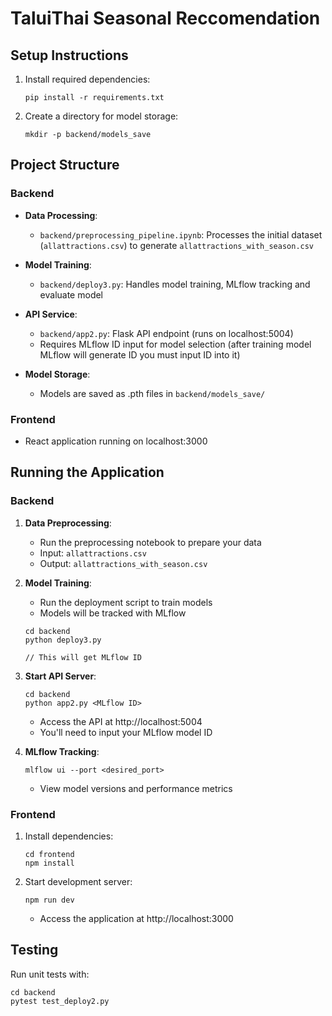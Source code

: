 # TaluiThai Seasonal Reccomendation

## Setup Instructions

1. Install required dependencies:
   ```
   pip install -r requirements.txt
   ```

2. Create a directory for model storage:
   ```
   mkdir -p backend/models_save
   ```

## Project Structure

### Backend

- **Data Processing**: 
  - `backend/preprocessing_pipeline.ipynb`: Processes the initial dataset (`allattractions.csv`) to generate `allattractions_with_season.csv`

- **Model Training**:
  - `backend/deploy3.py`: Handles model training, MLflow tracking and evaluate model

- **API Service**:
  - `backend/app2.py`: Flask API endpoint (runs on localhost:5004)
  - Requires MLflow ID input for model selection (after training model MLflow will generate ID you must input ID into it)

- **Model Storage**:
  - Models are saved as .pth files in `backend/models_save/`

### Frontend

- React application running on localhost:3000

## Running the Application

### Backend

1. **Data Preprocessing**:
   - Run the preprocessing notebook to prepare your data
   - Input: `allattractions.csv`
   - Output: `allattractions_with_season.csv`

2. **Model Training**:
   - Run the deployment script to train models
   - Models will be tracked with MLflow
   
   ```
   cd backend
   python deploy3.py
   
   // This will get MLflow ID 
   ```

3. **Start API Server**:
   ```
   cd backend
   python app2.py <MLflow ID>
   ```
   - Access the API at http://localhost:5004
   - You'll need to input your MLflow model ID

4. **MLflow Tracking**:
   ```
   mlflow ui --port <desired_port>
   ```
   - View model versions and performance metrics

### Frontend

1. Install dependencies:
   ```
   cd frontend
   npm install
   ```

2. Start development server:
   ```
   npm run dev
   ```
   - Access the application at http://localhost:3000

## Testing

Run unit tests with:
```
cd backend
pytest test_deploy2.py
```
